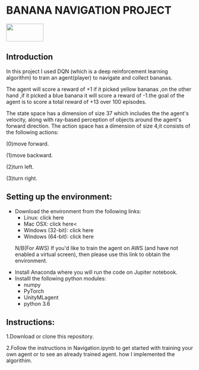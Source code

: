 <h1>BANANA NAVIGATION PROJECT</h1>      
<p><img src=" https://user-images.githubusercontent.com/10624937/42135619-d90f2f28-7d12-11e8-8823-82b970a54d7e.gif " width="100" height="48" /></p>
<h2>Introduction</h2>   
        
<p>In this project I used DQN (which is a deep reinforcement learning algorithm) to train an agent(player) to navigate and collect bananas.</p>

<p>The agent will score a reward of +1 if it picked yellow bananas ,on the other hand ,if it picked a blue banana it will score a reward of -1.the goal of the agent is to score a total reward of +13 over 100 episodes.</p>

<p>The state space has a dimension of size 37 which includes the the agent's velocity, along with ray-based perception of objects around the agent's forward direction. The action space has a dimension of size 4;it consists of the following actions:</p>
<p>(0)move forward.</p>
<p>(1)move backward.</p>
<p>(2)turn left.</p>
<p>(3)turn right.</p>


<h2>Setting up the environment:</h2>
<ol style="list-style-type:square;">
<li>Download the environment from the following links:
 <ul style="list-style-type:square;">
  <li> Linux: click here</li>
  <li> Mac OSX: click here<</li>
  <li>Windows (32-bit): click here</li>
   <li>Windows (64-bit): click here</li>
</ul> </li>
   
<p>N/B(For AWS) If you'd like to train the agent on AWS (and have not enabled a virtual screen), then please use this link to obtain the environment.</p>
<li>Install Anaconda where you will run the code on Jupiter notebook.</li>

<li>Installl the following python modules:
    <ul style="list-style-type:square;">
    <li>numpy </li>
     <li>PyTorch</li>
      <li>UnityMLagent</li>
     <li>python 3.6</li>
      </li> </ul>
</ol> 
<h2>Instructions:</h2>

<p>1.Download or clone this repository.</p>
<p>2.Follow the instructions in Navigation.ipynb to get started with training your own agent or to see an already trained agent.
   how I implemented the algorithim.</p>






